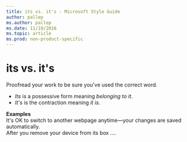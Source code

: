 ```yaml
---
title: its vs. it's - Microsoft Style Guide
author: pallep
ms.author: pallep
ms.date: 11/19/2016
ms.topic: article
ms.prod: non-product-specific
---
```


# its vs. it's

Proofread your work to be sure you've used the correct word. 

  - *Its* is a possessive form meaning *belonging to it*.
  - *It's* is the contraction meaning *it is*.

**Examples**  
It's OK to switch to another webpage anytime—your changes are saved automatically.   
After you remove your device from its box ....
